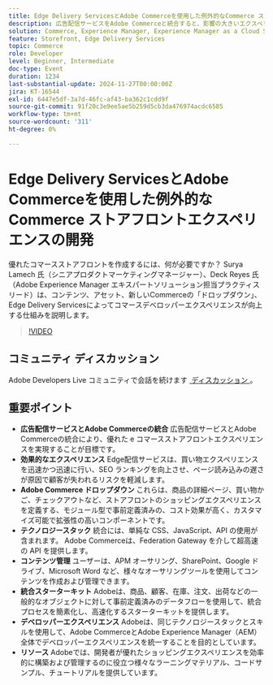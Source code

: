 ```yaml
---
title: Edge Delivery ServicesとAdobe Commerceを使用した例外的なCommerce ストアフロントエクスペリエンスの開発
description: 広告配信サービスをAdobe Commerceと統合すると、影響の大きいエクスペリエンス、高速エッジ配信、カスタマイズ可能なAdobe Commerceドロップダウン、統合されたテクノロジースタックが活用され、SEO の向上、ページ読み込みの高速化、シームレスな開発者エクスペリエンスが実現するので、e コマースストアフロントが強化されます。
solution: Commerce, Experience Manager, Experience Manager as a Cloud Service
feature: Storefront, Edge Delivery Services
topic: Commerce
role: Developer
level: Beginner, Intermediate
doc-type: Event
duration: 1234
last-substantial-update: 2024-11-27T00:00:00Z
jira: KT-16544
exl-id: 6447e5df-3a7d-46fc-af43-ba362c1cdd9f
source-git-commit: 91f20c3e9ee5ae5b259d5cb3da476974acdc6585
workflow-type: tm+mt
source-wordcount: '311'
ht-degree: 0%

---
```


# Edge Delivery ServicesとAdobe Commerceを使用した例外的なCommerce ストアフロントエクスペリエンスの開発

優れたコマースストアフロントを作成するには、何が必要ですか？ Surya Lamech 氏（シニアプロダクトマーケティングマネージャー）、Deck Reyes 氏（Adobe Experience Manager エキスパートソリューション担当プラクティスリード）は、コンテンツ、アセット、新しいCommerceの「ドロップダウン」、Edge Delivery Servicesによってコマースデベロッパーエクスペリエンスが向上する仕組みを説明します。

>[!VIDEO](https://video.tv.adobe.com/v/3439471/?learn=on&enablevpops)

## コミュニティ ディスカッション

Adobe Developers Live コミュニティで会話を続けます [&#x200B; ディスカッション &#x200B;](https://adobe.ly/3Ccxkja)。

## 重要ポイント

* **広告配信サービスとAdobe Commerceの統合** 広告配信サービスとAdobe Commerceの統合により、優れた e コマースストアフロントエクスペリエンスを実現することが目標です。
* **効果的なエクスペリエンス** Edge配信サービスは、買い物エクスペリエンスを迅速かつ迅速に行い、SEO ランキングを向上させ、ページ読み込みの遅さが原因で顧客が失われるリスクを軽減します。
* **Adobe Commerce ドロップダウン** これらは、商品の詳細ページ、買い物かご、チェックアウトなど、ストアフロントのショッピングエクスペリエンスを定義する、モジュール型で事前定義済みの、コスト効果が高く、カスタマイズ可能で拡張性の高いコンポーネントです。
* **テクノロジースタック** 統合には、単純な CSS、JavaScript、API の使用が含まれます。 Adobe Commerceは、Federation Gateway を介して超高速の API を提供します。
* **コンテンツ管理** ユーザーは、APM オーサリング、SharePoint、Google ドライブ、Microsoft Word など、様々なオーサリングツールを使用してコンテンツを作成および管理できます。
* **統合スターターキット** Adobeは、商品、顧客、在庫、注文、出荷などの一般的なオブジェクトに対して事前定義済みのデータフローを使用して、統合プロセスを簡素化し、高速化するスターターキットを提供します。
* **デベロッパーエクスペリエンス** Adobeは、同じテクノロジースタックとスキルを使用して、Adobe CommerceとAdobe Experience Manager（AEM）全体でデベロッパーエクスペリエンスを統一することを目的としています。
* **リソース** Adobeでは、開発者が優れたショッピングエクスペリエンスを効率的に構築および管理するのに役立つ様々なラーニングマテリアル、コードサンプル、チュートリアルを提供しています。
